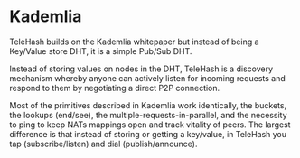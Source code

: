 Kademlia
========

TeleHash builds on the Kademlia whitepaper but instead of being a Key/Value store DHT, it is a simple Pub/Sub DHT.

Instead of storing values on nodes in the DHT, TeleHash is a discovery mechanism whereby anyone can actively listen for incoming requests and respond to them by negotiating a direct P2P connection.

Most of the primitives described in Kademlia work identically, the buckets, the lookups (end/see), the multiple-requests-in-parallel, and the necessity to ping to keep NATs mappings open and track vitality of peers.  The largest difference is that instead of storing or getting a key/value, in TeleHash you tap (subscribe/listen) and dial (publish/announce).
